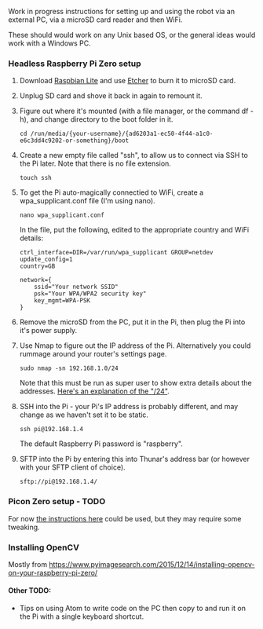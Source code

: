 Work in progress instructions for setting up and using the robot via an external PC, via a microSD card reader and then WiFi.

These should would work on any Unix based OS, or the general ideas would work with a Windows PC.

### Headless Raspberry Pi Zero setup

1. Download [Raspbian Lite](https://www.raspberrypi.org/downloads/raspbian/) and use [Etcher](https://etcher.io/) to burn it to microSD card.


2. Unplug SD card and shove it back in again to remount it.


3. Figure out where it's mounted (with a file manager, or the command df -h), and change directory to the boot folder in it.
   ```
   cd /run/media/{your-username}/{ad6203a1-ec50-4f44-a1c0-e6c3dd4c9202-or-something}/boot
   ```


4. Create a new empty file called "ssh", to allow us to connect via SSH to the Pi later. Note that there is no file extension.
   ```
   touch ssh
   ```


5. To get the Pi auto-magically connectied to WiFi, create a wpa_supplicant.conf file (I'm using nano).
   ```
   nano wpa_supplicant.conf
   ```
   In the file, put the following, edited to the appropriate country and WiFi details:
   ```
   ctrl_interface=DIR=/var/run/wpa_supplicant GROUP=netdev
   update_config=1
   country=GB
   
   network={
	   ssid="Your network SSID"
	   psk="Your WPA/WPA2 security key"
	   key_mgmt=WPA-PSK
   }
   ```


6. Remove the microSD from the PC, put it in the Pi, then plug the Pi into it's power supply.


7. Use Nmap to figure out the IP address of the Pi. Alternatively you could rummage around your router's settings page.
   ```
   sudo nmap -sn 192.168.1.0/24
   ```
   Note that this must be run as super user to show extra details about the addresses. [Here's an explanation of the "/24"](https://serverfault.com/questions/270005/what-is-the-slash-after-the-ip).


8. SSH into the Pi - your Pi's IP address is probably different, and may change as we haven't set it to be static.
   ```
   ssh pi@192.168.1.4
   ```
   The default Raspberry Pi password is "raspberry".


9. SFTP into the Pi by entering this into Thunar's address bar (or however with your SFTP client of choice).
   ```
   sftp://pi@192.168.1.4/
   ```
### Picon Zero setup - TODO
For now [the instructions here](https://4tronix.co.uk/blog/?p=1224) could be used, but they may require some tweaking.
 
### Installing OpenCV 
Mostly from https://www.pyimagesearch.com/2015/12/14/installing-opencv-on-your-raspberry-pi-zero/

#### Other TODO:
 - Tips on using Atom to write code on the PC then copy to and run it on the Pi with a single keyboard shortcut.
